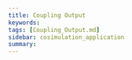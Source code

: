 ```yaml
---
title: Coupling Output
keywords: 
tags: [Coupling_Output.md]
sidebar: cosimulation_application
summary: 
---
```


